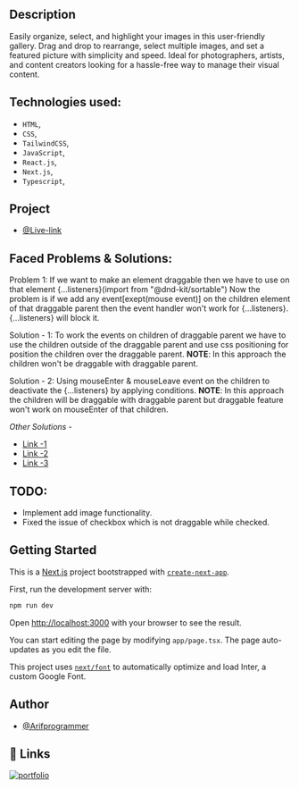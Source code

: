 ## Description

Easily organize, select, and highlight your images in this user-friendly gallery. Drag and drop to rearrange, select multiple images, and set a featured picture with simplicity and speed. Ideal for photographers, artists, and content creators looking for a hassle-free way to manage their visual content.

## Technologies used:

- `HTML`,
- `CSS`,
- `TailwindCSS`,
- `JavaScript`,
- `React.js`,
- `Next.js`,
- `Typescript`,

## Project

- [@Live-link](https://draggable-image-gallery-with-nextjs-ts.vercel.app/)

## Faced Problems & Solutions:

Problem 1: If we want to make an element draggable then we have to use on that element {...listeners}(import from "@dnd-kit/sortable")
Now the problem is if we add any event[exept(mouse event)] on the children element of that draggable parent then the
event handler won't work for {...listeners}. {...listeners} will block it.

Solution - 1: To work the events on children of draggable parent we have to use the children outside of the draggable
parent and use css positioning for position the children over the draggable parent.
**NOTE**: In this approach the children won't be draggable with draggable parent.

Solution - 2: Using mouseEnter & mouseLeave event on the children to deactivate the {...listeners} by applying conditions.
**NOTE**: In this approach the children will be draggable with draggable parent but draggable feature won't work on mouseEnter of
that children.

_Other Solutions_ -

- [Link -1](https://github.com/clauderic/dnd-kit/issues/477)
- [Link -2](https://github.com/clauderic/dnd-kit/issues/913)
- [Link -3](https://github.com/clauderic/dnd-kit/issues/1085)

## TODO:

- Implement add image functionality.
- Fixed the issue of checkbox which is not draggable while checked.

## Getting Started

This is a [Next.js](https://nextjs.org/) project bootstrapped with [`create-next-app`](https://github.com/vercel/next.js/tree/canary/packages/create-next-app).

First, run the development server with:

```bash
npm run dev
```

Open [http://localhost:3000](http://localhost:3000) with your browser to see the result.

You can start editing the page by modifying `app/page.tsx`. The page auto-updates as you edit the file.

This project uses [`next/font`](https://nextjs.org/docs/basic-features/font-optimization) to automatically optimize and load Inter, a custom Google Font.

## Author

- [@Arifprogrammer](https://github.com/Arifprogrammer)

## 🔗 Links

[![portfolio](https://img.shields.io/badge/my_portfolio-000?style=for-the-badge&logo=ko-fi&logoColor=white)](https://github.com/Arifprogrammer?tab=repositories/)

